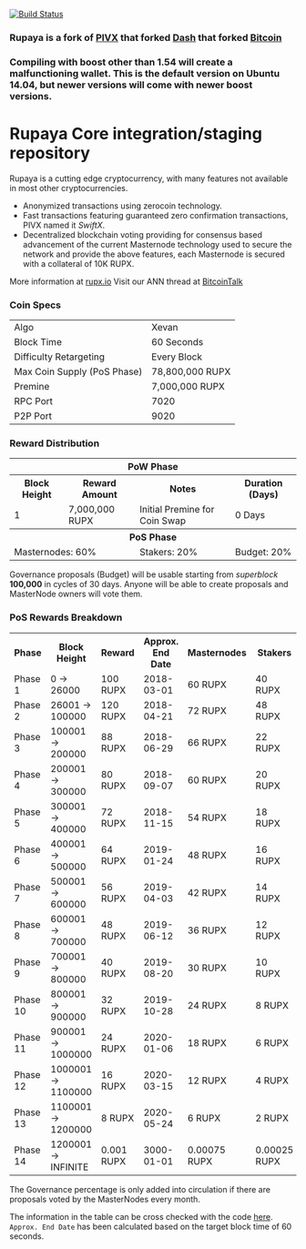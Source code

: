 
[![Build Status](https://travis-ci.org/rupaya-project/rupaya.svg?branch=master)](https://travis-ci.org/rupaya-project/rupaya) 


### Rupaya is a fork of [PIVX](https://github.com/PIVX-Project/PIVX) that forked [Dash](https://github.com/dashpay/dash) that forked [Bitcoin](https://github.com/bitcoin/bitcoinp)

### Compiling with boost other than 1.54 will create a malfunctioning wallet. This is the default version on Ubuntu 14.04, but newer versions will come with newer boost versions.


# Rupaya Core integration/staging repository


Rupaya is a cutting edge cryptocurrency, with many features not available in most other cryptocurrencies.
- Anonymized transactions using zerocoin technology.
- Fast transactions featuring guaranteed zero confirmation transactions, PIVX named it _SwiftX_.
- Decentralized blockchain voting providing for consensus based advancement of the current Masternode
  technology used to secure the network and provide the above features, each Masternode is secured
  with a collateral of 10K RUPX.

More information at [rupx.io](https://www.rupx.io) Visit our ANN thread at [BitcoinTalk](http://www.bitcointalk.org/index.php)


### Coin Specs
<table>
<tr><td>Algo</td><td>Xevan</td></tr>
<tr><td>Block Time</td><td>60 Seconds</td></tr>
<tr><td>Difficulty Retargeting</td><td>Every Block</td></tr>
<tr><td>Max Coin Supply (PoS Phase)</td><td>78,800,000 RUPX</td></tr>
<tr><td>Premine</td><td>7,000,000 RUPX</td></tr>
<tr><td>RPC Port</td><td>7020</td></tr>
<tr><td>P2P Port</td><td>9020</td></tr>
</table>


### Reward Distribution

<table>
<th colspan=4>PoW Phase</th>
<tr><th>Block Height</th><th>Reward Amount</th><th>Notes</th><th>Duration (Days)</th></tr>
<tr><td>1</td><td>7,000,000 RUPX</td><td>Initial Premine for Coin Swap</td><td>0 Days</td></tr>
<tr><th colspan=4>PoS Phase</th></tr>
<td colspan=2>Masternodes: 60%</td><td>Stakers: 20%</td><td>Budget: 20%</td></tr>
</table>

Governance proposals (Budget) will be usable starting from _superblock_ **100,000** in cycles of 30 days. Anyone will be able to create proposals and MasterNode owners will vote them.

### PoS Rewards Breakdown

<table>
<th>Phase</th><th>Block Height</th><th>Reward</th><th>Approx. End Date</th><th>Masternodes</th><th>Stakers</th><th>Governance Max</th>
<tr><td>Phase 1</td><td>0 ->  26000</td><td>100 RUPX</td><td>2018-03-01</td><td>60 RUPX</td><td>40 RUPX</td><td>0 RUPX</td></tr>
<tr><td>Phase 2</td><td> 26001 ->  100000</td><td>120 RUPX</td><td>2018-04-21</td><td>72 RUPX</td><td>48 RUPX</td><td>0 RUPX</td></tr>
<tr><td>Phase 3</td><td>100001 ->  200000</td><td>88 RUPX</td><td>2018-06-29</td><td>66 RUPX</td><td>22 RUPX</td><td>22 RUPX</td></tr>
<tr><td>Phase 4</td><td>200001 ->  300000</td><td>80 RUPX</td><td>2018-09-07</td><td>60 RUPX</td><td>20 RUPX</td><td>20 RUPX</td></tr>
<tr><td>Phase 5</td><td>300001 ->  400000</td><td>72 RUPX</td><td>2018-11-15</td><td>54 RUPX</td><td>18 RUPX</td><td>18 RUPX</td></tr>
<tr><td>Phase 6</td><td>400001 ->  500000</td><td>64 RUPX</td><td>2019-01-24</td><td>48 RUPX</td><td>16 RUPX</td><td>16 RUPX</td></tr>
<tr><td>Phase 7</td><td>500001 ->  600000</td><td>56 RUPX</td><td>2019-04-03</td><td>42 RUPX</td><td>14 RUPX</td><td>14 RUPX</td></tr>
<tr><td>Phase 8</td><td>600001 ->  700000</td><td>48 RUPX</td><td>2019-06-12</td><td>36 RUPX</td><td>12 RUPX</td><td>12 RUPX</td></tr>
<tr><td>Phase 9</td><td>700001 ->  800000</td><td>40 RUPX</td><td>2019-08-20</td><td>30 RUPX</td><td>10 RUPX</td><td>10 RUPX</td></tr>
<tr><td>Phase 10</td><td>800001 ->  900000</td><td>32 RUPX</td><td>2019-10-28</td><td>24 RUPX</td><td>8 RUPX</td><td>8 RUPX</td></tr>
<tr><td>Phase 11</td><td>900001 -> 1000000</td><td>24 RUPX</td><td>2020-01-06</td><td>18 RUPX</td><td>6 RUPX</td><td>6 RUPX</td></tr>
<tr><td>Phase 12</td><td>1000001 -> 1100000</td><td>16 RUPX</td><td>2020-03-15</td><td>12 RUPX</td><td>4 RUPX</td><td>4 RUPX</td></tr>
<tr><td>Phase 13</td><td>1100001 -> 1200000</td><td>8 RUPX</td><td>2020-05-24</td><td>6 RUPX</td><td>2 RUPX</td><td>2 RUPX</td></tr>
<tr><td>Phase 14</td><td>1200001 -> INFINITE</td><td>0.001 RUPX</td><td>3000-01-01</td><td>0.00075 RUPX</td><td>0.00025 RUPX</td><td>0.00025 RUPX</td></tr>
</table>

The Governance percentage is only added into circulation if there are proposals voted by the MasterNodes every month.

The information in the table can be cross checked with the code [here](https://github.com/rupaya-project/rupaya/blob/v4.0.0/src/main.cpp#L2131-L2158). `Approx. End Date` has been calculated based on the target block time of 60 seconds.

